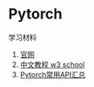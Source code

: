 # Pytorch

学习材料
1. [官网](https://pytorch.org/)
2. [中文教程 w3 school](https://www.w3cschool.cn/pytorch/)
3. [Pytorch常用API汇总](https://blog.csdn.net/qq_49134563/article/details/108200828)